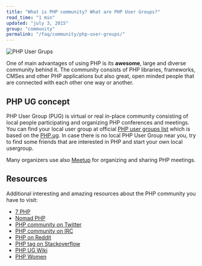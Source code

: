 ```yaml
---
title: "What is PHP community? What are PHP User Groups?"
read_time: "1 min"
updated: "july 3, 2015"
group: "community"
permalink: "/faq/community/php-user-groups/"
---
```


![PHP User Grups](https://raw.githubusercontent.com/wwphp-fb/php-resources/master/images/faq/community/php-user-groups.png "PHP User Groups")

One of main advantages of using PHP is its **awesome**, large and diverse community behind it. The community consists of PHP libraries, frameworks, CMSes and other PHP applications but also great, open minded people that are connected with
each other one way or another.

## PHP UG concept

PHP User Group (PUG) is virtual or real in-place community consisting of local people participating and organizing PHP conferences and meetings. You
can find your local user group at official [PHP user groups list][php-net-ug] which is based on the [PHP.ug][php-ug]. In case there is no local
PHP User Group near you, try to find some friends that are interested in PHP and start your own local usergroup.

Many organizers use also [Meetup](http://www.meetup.com/) for organizing and sharing PHP meetings.

## Resources

Additional interesting and amazing resources about the PHP community you have to visit:

* [7 PHP](http://7php.com/category/conferences-user-groups/)
* [Nomad PHP](http://nomadphp.com)
* [PHP community on Twitter](https://twitter.com/phpc)
* [PHP community on IRC](irc://chat.freenode.net:6667/phpc)
* [PHP on Reddit](http://www.reddit.com/r/PHP)
* [PHP tag on Stackoverflow](http://stackoverflow.com/questions/tagged/php)
* [PHP UG Wiki](https://wiki.php.net/usergroups)
* [PHP Women](http://phpwomen.org/)

[php-net-ug]: http://php.net/ug
[php-ug]: http://php.ug
